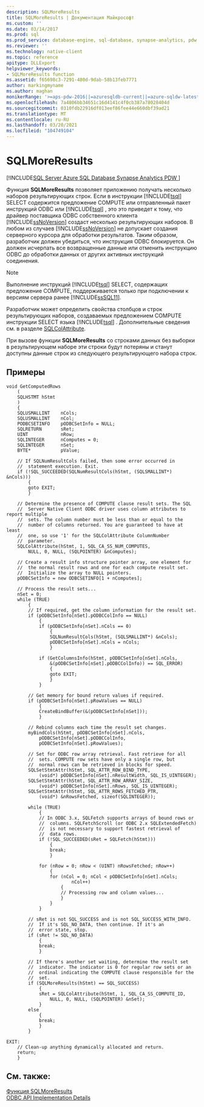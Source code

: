 ```yaml
---
description: SQLMoreResults
title: SQLMoreResults | Документация Майкрософт
ms.custom: ''
ms.date: 03/14/2017
ms.prod: sql
ms.prod_service: database-engine, sql-database, synapse-analytics, pdw
ms.reviewer: ''
ms.technology: native-client
ms.topic: reference
apitype: DLLExport
helpviewer_keywords:
- SQLMoreResults function
ms.assetid: f65698c3-7291-480d-9dab-58b13feb7771
author: markingmyname
ms.author: maghan
monikerRange: '>=aps-pdw-2016||=azuresqldb-current||=azure-sqldw-latest||>=sql-server-2016||>=sql-server-linux-2017||=azuresqldb-mi-current'
ms.openlocfilehash: 7a4806bb34651c16d4141c4f0cb387a78028404d
ms.sourcegitcommit: 0310fdb22916df013eef86fee44e660dbf39ad21
ms.translationtype: MT
ms.contentlocale: ru-RU
ms.lasthandoff: 03/20/2021
ms.locfileid: "104749104"
---
```

# <a name="sqlmoreresults"></a>SQLMoreResults
[!INCLUDE[SQL Server Azure SQL Database Synapse Analytics PDW ](../../includes/applies-to-version/sql-asdb-asdbmi-asa-pdw.md)]

  Функция **SQLMoreResults** позволяет приложению получать несколько наборов результирующих строк. Если в инструкции [!INCLUDE[tsql](../../includes/tsql-md.md)] SELECT содержится предложение COMPUTE или отправленный пакет инструкций ODBC или [!INCLUDE[tsql](../../includes/tsql-md.md)] , это это приведет к тому, что драйвер поставщика ODBC собственного клиента [!INCLUDE[ssNoVersion](../../includes/ssnoversion-md.md)] создаст несколько результирующих наборов. В любом из случаев [!INCLUDE[ssNoVersion](../../includes/ssnoversion-md.md)] не допускает создания серверного курсора для обработки результатов. Таким образом, разработчик должен убедиться, что инструкция ODBC блокируется. Он должен исчерпать все возвращенные данные или отменить инструкцию ODBC до обработки данных от других активных инструкций соединения.  
  
> [!NOTE]  
>  Выполнение инструкций [!INCLUDE[tsql](../../includes/tsql-md.md)] SELECT, содержащих предложение COMPUTE, поддерживается только при подключении к версиям сервера ранее [!INCLUDE[ssSQL11](../../includes/sssql11-md.md)].  
  
 Разработчик может определить свойства столбцов и строк результирующих наборов, создаваемых предложением COMPUTE инструкции SELECT языка [!INCLUDE[tsql](../../includes/tsql-md.md)] . Дополнительные сведения см. в разделе [SQLColAttribute](../../relational-databases/native-client-odbc-api/sqlcolattribute.md).  
  
 При вызове функции **SQLMoreResults** со строками данных без выборки в результирующем наборе эти строки будут потеряны и станут доступны данные строк из следующего результирующего набора строк.  
  
## <a name="examples"></a>Примеры  
  
```  
void GetComputedRows  
    (  
    SQLHSTMT hStmt  
    )   
    {  
    SQLUSMALLINT    nCols;  
    SQLUSMALLINT    nCol;  
    PODBCSETINFO    pODBCSetInfo = NULL;  
    SQLRETURN       sRet;  
    UINT            nRow;  
    SQLINTEGER      nComputes = 0;  
    SQLINTEGER      nSet;  
    BYTE*           pValue;  
  
    // If SQLNumResultCols failed, then some error occurred in  
    //  statement execution. Exit.  
    if (!SQL_SUCCEEDED(SQLNumResultCols(hStmt, (SQLSMALLINT*) &nCols)))  
        {  
        goto EXIT;  
        }  
  
    // Determine the presence of COMPUTE clause result sets. The SQL  
    //  Server Native Client ODBC driver uses column attributes to report multiple  
    //  sets. The column number must be less than or equal to the   
    //  number of columns returned. You are guaranteed to have at least  
    //  one, so use '1' for the SQLColAttribute ColumnNumber  
    //  parameter.  
    SQLColAttribute(hStmt, 1, SQL_CA_SS_NUM_COMPUTES,  
        NULL, 0, NULL, (SQLPOINTER) &nComputes);  
  
    // Create a result info structure pointer array, one element for  
    //  the normal result rows and one for each compute result set.  
    //  Initialize the array to NULL pointers.  
    pODBCSetInfo = new ODBCSETINFO[1 + nComputes];  
  
    // Process the result sets...  
    nSet = 0;  
    while (TRUE)  
        {  
        // If required, get the column information for the result set.  
        if (pODBCSetInfo[nSet].pODBCColInfo == NULL)  
            {  
            if (pODBCSetInfo[nSet].nCols == 0)  
                {  
                SQLNumResultCols(hStmt, (SQLSMALLINT*) &nCols);  
                pODBCSetInfo[nSet].nCols = nCols;  
                }  
  
            if (GetColumnsInfo(hStmt, pODBCSetInfo[nSet].nCols,  
                &(pODBCSetInfo[nSet].pODBCColInfo)) == SQL_ERROR)  
                {  
                goto EXIT;  
                }  
            }  
  
        // Get memory for bound return values if required.  
        if (pODBCSetInfo[nSet].pRowValues == NULL)  
            {  
            CreateBindBuffer(&(pODBCSetInfo[nSet]));  
            }  
  
        // Rebind columns each time the result set changes.  
        myBindCols(hStmt, pODBCSetInfo[nSet].nCols,  
            pODBCSetInfo[nSet].pODBCColInfo,  
            pODBCSetInfo[nSet].pRowValues);  
  
        // Set for ODBC row array retrieval. Fast retrieve for all  
        //  sets. COMPUTE row sets have only a single row, but  
        //  normal rows can be retrieved in blocks for speed.  
        SQLSetStmtAttr(hStmt, SQL_ATTR_ROW_BIND_TYPE,  
            (void*) pODBCSetInfo[nSet].nResultWidth, SQL_IS_UINTEGER);  
        SQLSetStmtAttr(hStmt, SQL_ATTR_ROW_ARRAY_SIZE,  
            (void*) pODBCSetInfo[nSet].nRows, SQL_IS_UINTEGER);  
        SQLSetStmtAttr(hStmt, SQL_ATTR_ROWS_FETCHED_PTR,  
            (void*) &nRowsFetched, sizeof(SQLINTEGER));  
  
        while (TRUE)  
            {  
            // In ODBC 3.x, SQLFetch supports arrays of bound rows or  
            //  columns. SQLFetchScroll (or ODBC 2.x SQLExtendedFetch)  
            //  is not necessary to support fastest retrieval of   
            //  data rows.  
            if (!SQL_SUCCEEDED(sRet = SQLFetch(hStmt)))  
                {  
                break;  
                }  
  
            for (nRow = 0; nRow < (UINT) nRowsFetched; nRow++)  
                {  
                for (nCol = 0; nCol < pODBCSetInfo[nSet].nCols;  
                        nCol++)  
                    {  
                    // Processing row and column values...  
                    }  
                }  
            }  
  
        // sRet is not SQL_SUCCESS and is not SQL_SUCCESS_WITH_INFO.  
        //  If it's SQL_NO_DATA, then continue. If it's an  
        //  error state, stop.  
        if (sRet != SQL_NO_DATA)  
            {  
            break;  
            }  
  
        // If there's another set waiting, determine the result set  
        //  indicator. The indicator is 0 for regular row sets or an  
        //  ordinal indicating the COMPUTE clause responsible for the  
        //  set.  
        if (SQLMoreResults(hStmt) == SQL_SUCCESS)  
            {  
            sRet = SQLColAttribute(hStmt, 1, SQL_CA_SS_COMPUTE_ID,  
                NULL, 0, NULL, (SQLPOINTER) &nSet);  
            }  
        else  
            {  
            break;  
            }  
        }  
  
EXIT:  
    // Clean-up anything dynamically allocated and return.  
    return;  
    }  
```  
  
## <a name="see-also"></a>См. также:  
 [Функция SQLMoreResults](../../odbc/reference/syntax/sqlmoreresults-function.md)   
 [ODBC API Implementation Details](../../relational-databases/native-client-odbc-api/odbc-api-implementation-details.md)  
  
